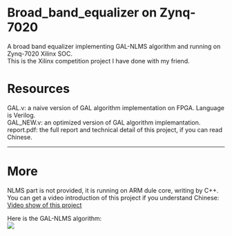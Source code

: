 # Broad_band_equalizer on Zynq-7020
A broad band equalizer implementing GAL-NLMS algorithm and running on Zynq-7020 Xilinx SOC.    
This is the Xilinx competition project I have done with my friend.       

# Resources
GAL.v: a naive version of GAL algorithm implementation on FPGA. Language is Verilog.         
GAL_NEW.v: an optimized version of GAL algorithm implemantation.    
report.pdf: the full report and technical detail of this project, if you can read Chinese.    
    

---
# More
NLMS part is not provided, it is running on ARM dule core, writing by C++.   
You can get a video introduction of this project if you understand Chinese:     
[Video show of this project](https://v.youku.com/v_show/id_XNTczODM1MzUy.html)      
      

Here is the GAL-NLMS algorithm:    
![](https://github.com/stephenkung/broad_band_equalizer/blob/master/GAL-NLMS.png)
